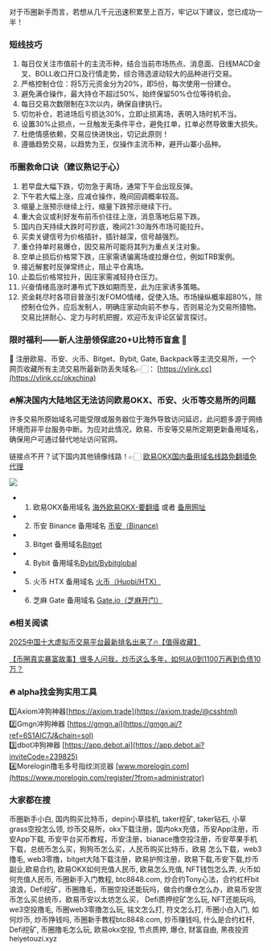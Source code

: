 对于币圈新手而言，若想从几千元迅速积累至上百万，牢记以下建议，您已成功一半！

### 短线技巧
1.  每日仅关注市值前十的主流币种，结合当前市场热点、消息面、日线MACD金叉、BOLL收口开口及行情走势，综合筛选波动较大的品种进行交易。
2.  严格控制仓位：将5万元资金分为20%，即5份，每次使用一份建仓。
3.  避免满仓操作，最大持仓不超过50%，始终保留50%仓位等待机会。
4.  每日交易次数限制在3次以内，确保自律执行。
5.  切勿补仓，若进场后亏损达30%，立即止损离场，表明入场时机不当。
6.  设置30%止损点，一旦触发无条件平仓，避免扛单，扛单必然导致重大损失。
7.  杜绝情感依赖，交易应快进快出，切记此原则！
8.  遵循趋势交易，以趋势为王，仅操作主流币种，避开山寨小品种。

### 币圈救命口诀（建议熟记于心）
1.  若早盘大幅下跌，切勿急于离场，通常下午会出现反弹。
2.  下午若大幅上涨，应减仓操作，晚间回调概率较高。
3.  缩量上涨预示继续上行，缩量下跌预示继续下行。
4.  重大会议或利好发布前币价往往上涨，消息落地后易下跌。
5.  国内白天持续大跌时可抄底，晚间21:30海外市场可能拉升。
6.  买卖关键信号为价格插针，插针越深，信号越强烈。
7.  重仓持单时易爆仓，因交易所可能将其列为重点关注对象。
8.  空单止损后价格常下跌，庄家需诱骗离场或拉爆仓位，例如TRB案例。
9.  接近解套时反弹常终止，阻止平仓离场。
10. 止盈后价格常拉升，因庄家需减轻持仓压力。
11. 兴奋情绪高涨时瀑布式下跌如期而至，此为庄家诱多策略。
12. 资金耗尽时各项目普涨引发FOMO情绪，促使入场。市场操纵概率超80%，除控制仓位外，应后发制人，明确庄家动向前不参与，否则易沦为交易所猎物。交易比拼耐心、定力与时机把握，欢迎币友评论区留言探讨。

### 限时福利——新人注册领保底20+U比特币盲盒 🎁
🎁 注册欧易、币安、火币、Bitget、Bybit, Gate, Backpack等主流交易所，一个网页收藏所有主流交易所最新防丢失域名👉🏻： [https://vlink.cc](https://vlink.cc/okxchina)

### 🔥解决国内大陆地区无法访问欧易OKX、币安、火币等交易所的问题
许多交易所原始域名可能受限或服务器位于海外导致访问延迟，此问题多源于网络环境而非平台服务中断。为应对此情况，欧易、币安等交易所定期更新备用域名，确保用户可通过替代地址访问官网。

链接点不开？试下国内其他镜像线路！👉🏻 [欧易OKX国内备用域名线路免翻墙免代理](https://vlink.cc/okxcn)

[![](https://307e939.webp.li/20250812124552161.png)](https://vlink.cc/okxcn)

- 1. 欧易OKX备用域名 [海外欧易OKX-要翻墙](https://www.okx.com/join/76527935) 或者 [备用网址](https://www.oucnyi.net/zh-hans/join/76527935) 
- 2. 币安 Binance 备用域名 [币安（Binance)](https://accounts.binance.com/zh-CN/register?ref=36457687)
- 3. Bitget 备用域名[Bitget](https://www.bitget.com/zh-CN/referral/register?from=referral&clacCode=VRNEYUTR)
- 4. Bybit 备用域名[Bybit/Bybitglobal](https://www.bybitglobal.com/zh-MY/invite/?ref=VMKORMM)
- 5. 火币 HTX 备用域名 [火币（Huobi/HTX）](https://www.htx.com/invite/zh-cn/1f?invite_code=whf45223)
- 6. 芝麻 Gate 备用域名 [Gate.io（芝麻开门）](https://www.gate.io/zh/signup?ref_type=103&ref=A1ERAQ)

### 🔥相关阅读
[2025中国十大虚拟币交易平台最新排名出来了🔥【值得收藏】](https://btc8848.com/top-10-exchanges/)

[【币圈真实暴富故事】很多人问我，炒币这么多年，如何从0到1100万再到负债10万？](https://heiyetouzi.xyz/biquanstory001/)

### 🔥 alpha找金狗实用工具
1️⃣Axiom冲狗神器[https://axiom.trade](https://axiom.trade/@csshtml)  
2️⃣Gmgn冲狗神器 [https://gmgn.ai](https://gmgn.ai/?ref=6S1AIC7J&chain=sol)  
3️⃣dbot冲狗神器 [https://app.debot.ai](https://app.debot.ai?inviteCode=239825)  
4️⃣Morelogin撸毛多号指纹浏览器 [www.morelogin.com](https://www.morelogin.com/register/?from=administrator)  

### 大家都在搜
币圈新手小白, 国内购买比特币，depin小草挂机, taker挖矿, taker钻石, 小草grass空投怎么领, 炒币交易所，okx下载注册，国内okx充值，币安App注册，币安App下载, 币安平台买币教程，币安注册，bianace撸空投注册，币安苹果手机下载，总统币怎么买，狗狗币怎么买，人民币购买比特币，欧易 怎么下载，web3撸毛, web3零撸，bitget大陆下载注册，欧易护照注册，欧易下载,币安下载,炒币副业,欧易合约, 欧易OKX如何充值人民币, 欧易怎么充值, NFT钱包怎么弄, 火币如何充值人民币, 币圈新手入门教程, btc8848.com, 炒合约Tony心法，合约杠杆bit浪浪，Defi挖矿，币圈撸毛，币圈空投还能玩吗，做合约爆仓怎么办，欧易币安货币怎么买总统币，欧易币安以太坊怎么买， Defi质押挖矿怎么玩, NFT还能玩吗, we3空投撸毛, 币圈web3零撸怎么玩, 铭文怎么打, 符文怎么打, 币圈小白入门, 如何炒币, 炒币挣钱吗, 币圈新手教程btc8848.com, 炒币赚钱吗, 什么是合约杠杆, Defi挖矿, 币圈撸毛怎么玩, 欧易okx空投, 节点质押, 爆仓, 财富自由, 黑夜投资heiyetouzi.xyz